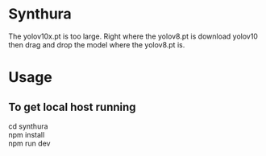 # Synthura
The yolov10x.pt is too large. Right where the yolov8.pt is download yolov10 then drag and drop the model where the yolov8.pt is.

# Usage
## To get local host running
cd synthura <br>
npm install <br>
npm run dev <br>
